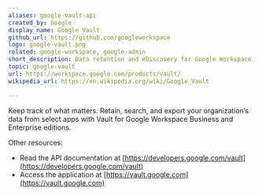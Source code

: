 ```yaml
---
aliases: google-vault-api
created_by: Google
display_name: Google Vault
github_url: https://github.com/googleworkspace
logo: google-vault.png
related: google-workspace, google-admin
short_description: Data retention and eDiscovery for Google Workspace.
topic: google-vault
url: https://workspace.google.com/products/vault/
wikipedia_url: https://en.wikipedia.org/wiki/Google_Vault

---
```

Keep track of what matters. Retain, search, and export your organization’s data from select apps with Vault for Google Workspace Business and Enterprise editions.

Other resources:

- Read the API documentation at [https://developers.google.com/vault](https://developers.google.com/vault)
- Access the application at [https://vault.google.com](https://vault.google.com)
